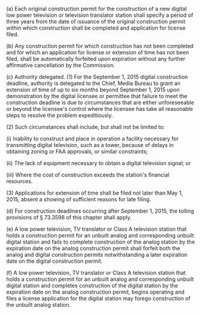 (a) Each original construction permit for the construction of a new digital low power television or television translator station shall specify a period of three years from the date of issuance of the original construction permit within which construction shall be completed and application for license filed.

(b) Any construction permit for which construction has not been completed and for which an application for license or extension of time has not been filed, shall be automatically forfeited upon expiration without any further affirmative cancellation by the Commission.

(c) Authority delegated. (1) For the September 1, 2015 digital construction deadline, authority is delegated to the Chief, Media Bureau to grant an extension of time of up to six months beyond September 1, 2015 upon demonstration by the digital licensee or permittee that failure to meet the construction deadline is due to circumstances that are either unforeseeable or beyond the licensee's control where the licensee has take all reasonable steps to resolve the problem expeditiously.

(2) Such circumstances shall include, but shall not be limited to:

(i) Inability to construct and place in operation a facility necessary for transmitting digital television, such as a tower, because of delays in obtaining zoning or FAA approvals, or similar constraints;

(ii) The lack of equipment necessary to obtain a digital television signal; or

(iii) Where the cost of construction exceeds the station's financial resources.

(3) Applications for extension of time shall be filed not later than May 1, 2015, absent a showing of sufficient reasons for late filing.

(d) For construction deadlines occurring after September 1, 2015, the tolling provisions of § 73.3598 of this chapter shall apply.

(e) A low power television, TV translator or Class A television station that holds a construction permit for an unbuilt analog and corresponding unbuilt digital station and fails to complete construction of the analog station by the expiration date on the analog construction permit shall forfeit both the analog and digital construction permits notwithstanding a later expiration date on the digital construction permit.

(f) A low power television, TV translator or Class A television station that holds a construction permit for an unbuilt analog and corresponding unbuilt digital station and completes construction of the digital station by the expiration date on the analog construction permit, begins operating and files a license application for the digital station may forego construction of the unbuilt analog station.

